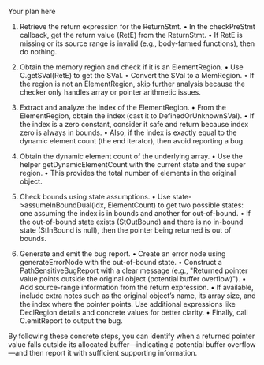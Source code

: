 Your plan here

1. Retrieve the return expression for the ReturnStmt.
   • In the checkPreStmt callback, get the return value (RetE) from the ReturnStmt.
   • If RetE is missing or its source range is invalid (e.g., body-farmed functions), then do nothing.

2. Obtain the memory region and check if it is an ElementRegion.
   • Use C.getSVal(RetE) to get the SVal.
   • Convert the SVal to a MemRegion.
   • If the region is not an ElementRegion, skip further analysis because the checker only handles array or pointer arithmetic issues.

3. Extract and analyze the index of the ElementRegion.
   • From the ElementRegion, obtain the index (cast it to DefinedOrUnknownSVal).
   • If the index is a zero constant, consider it safe and return because index zero is always in bounds.
   • Also, if the index is exactly equal to the dynamic element count (the end iterator), then avoid reporting a bug.

4. Obtain the dynamic element count of the underlying array.
   • Use the helper getDynamicElementCount with the current state and the super region.
   • This provides the total number of elements in the original object.

5. Check bounds using state assumptions.
   • Use state->assumeInBoundDual(Idx, ElementCount) to get two possible states: one assuming the index is in bounds and another for out-of-bound.
   • If the out-of-bound state exists (StOutBound) and there is no in-bound state (StInBound is null), then the pointer being returned is out of bounds.

6. Generate and emit the bug report.
   • Create an error node using generateErrorNode with the out-of-bound state.
   • Construct a PathSensitiveBugReport with a clear message (e.g., "Returned pointer value points outside the original object (potential buffer overflow)").
   • Add source-range information from the return expression.
   • If available, include extra notes such as the original object’s name, its array size, and the index where the pointer points. Use additional expressions like DeclRegion details and concrete values for better clarity.
   • Finally, call C.emitReport to output the bug.

By following these concrete steps, you can identify when a returned pointer value falls outside its allocated buffer—indicating a potential buffer overflow—and then report it with sufficient supporting information.